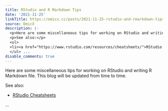 ```yaml
---
title: RStudio and R Markdown Tips
date: '2021-11-25'
linkTitle: https://omicx.cc/posts/2021-11-25-rstudio-and-rmarkdown-tips/
source: OmicX
description: |-
  <p>Here are some miscellaneous tips for working on RStudio and writing R Markdown file. This blog will be updated from time to time.</p>
  <p>See also:</p>
  <ul>
  <li><a href="https://www.rstudio.com/resources/cheatsheets/">RStudio Cheatsheets</a></li>
  </ul> ...
disable_comments: true
---
```

<p>Here are some miscellaneous tips for working on RStudio and writing R Markdown file. This blog will be updated from time to time.</p>
<p>See also:</p>
<ul>
<li><a href="https://www.rstudio.com/resources/cheatsheets/">RStudio Cheatsheets</a></li>
</ul> ...
